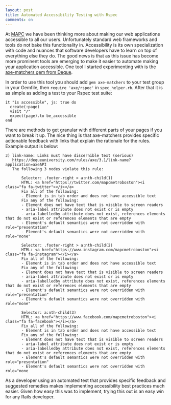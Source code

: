```yaml
---
layout: post
title: Automated Accessibility Testing with Rspec
comments: on
---
```

At [MAPC](https://www.mapc.org) we have been thinking more about making our web applications accessible to all our users. Unfortunately standard web frameworks and tools do not bake this functionality in. Accessibility is its own specialization with code and nuances that software developers have to learn on top of everything else they do. The good news is that as this issue has become more prominent tools are emerging to make it easier to automate making your application accessible. One tool I started experimenting with is the [axe-matchers gem from Deque](https://github.com/dequelabs/axe-matchers).

In order to use this tool you should add `gem axe-matchers` to your test group in your Gemfile, then `require 'axe/rspec'` in `spec_helper.rb`. After that it is as simple as adding a test to your Rspec test suite:

  ```
  it "is accessible", js: true do
    create(:page)
    visit "/"
    expect(page).to be_accessible
  end
  ```

There are methods to get granular with different parts of your pages if you want to break it up. The nice thing is that axe-matchers provides specific actionable feedback with links that explain the rationale for the rules. Example output is below:

```
3) link-name: Links must have discernible text (serious)
   https://dequeuniversity.com/rules/axe/3.1/link-name?application=axeAPI
   The following 3 nodes violate this rule:

       Selector: .footer-right > a:nth-child(1)
       HTML: <a href="https://twitter.com/mapcmetroboston"><i class="fa fa-twitter"></i></a>
       Fix all of the following:
       - Element is in tab order and does not have accessible text
       Fix any of the following:
       - Element does not have text that is visible to screen readers
       - aria-label attribute does not exist or is empty
       - aria-labelledby attribute does not exist, references elements that do not exist or references elements that are empty
       - Element's default semantics were not overridden with role="presentation"
       - Element's default semantics were not overridden with role="none"

       Selector: .footer-right > a:nth-child(2)
       HTML: <a href="https://www.instagram.com/mapcmetroboston"><i class="fa fa-instagram"></i></a>
       Fix all of the following:
       - Element is in tab order and does not have accessible text
       Fix any of the following:
       - Element does not have text that is visible to screen readers
       - aria-label attribute does not exist or is empty
       - aria-labelledby attribute does not exist, references elements that do not exist or references elements that are empty
       - Element's default semantics were not overridden with role="presentation"
       - Element's default semantics were not overridden with role="none"

       Selector: a:nth-child(3)
       HTML: <a href="https://www.facebook.com/mapcmetroboston"><i class="fa fa-facebook"></i></a>
       Fix all of the following:
       - Element is in tab order and does not have accessible text
       Fix any of the following:
       - Element does not have text that is visible to screen readers
       - aria-label attribute does not exist or is empty
       - aria-labelledby attribute does not exist, references elements that do not exist or references elements that are empty
       - Element's default semantics were not overridden with role="presentation"
       - Element's default semantics were not overridden with role="none
   ```

As a developer using an automated test that provides specific feedback and suggested remedies makes implementing accessibility best practices much easier. Given how easy this was to implement, trying this out is an easy win for any Rails developer.